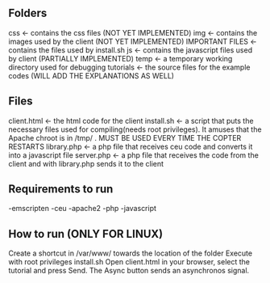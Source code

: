 ## Folders
css <- contains the css files (NOT YET IMPLEMENTED)
img <- contains the images used by the client (NOT YET IMPLEMENTED)
IMPORTANT FILES <- contains the files used by install.sh
js <- contains the javascript files used by client (PARTIALLY IMPLEMENTED)
temp <- a temporary working directory used for debugging
tutorials <- the source files for the example codes (WILL ADD THE EXPLANATIONS AS WELL)

## Files
client.html <- the html code for the client
install.sh <- a script that puts the necessary files used for compiling(needs root privileges). It amuses that the Apache chroot is in /tmp/ . MUST BE USED EVERY TIME THE COPTER RESTARTS
library.php <- a php file that receives ceu code and converts it into a javascript file
server.php <- a php file that receives the code from the client and with library.php sends it to the client

## Requirements to run
-emscripten
-ceu
-apache2
-php
-javascript

## How to run (ONLY FOR LINUX)
Create a shortcut in /var/www/ towards the location of the folder
Execute with root privileges install.sh
Open client.html in your browser, select the tutorial and press Send. The Async button sends an asynchronos signal.
